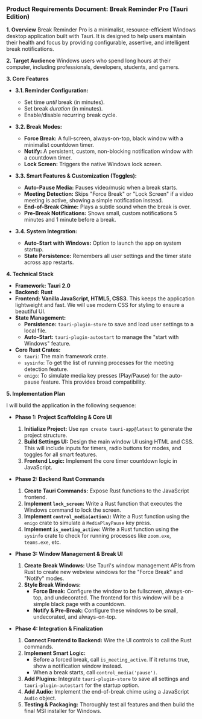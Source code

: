 ### **Product Requirements Document: Break Reminder Pro (Tauri Edition)**

**1. Overview**
Break Reminder Pro is a minimalist, resource-efficient Windows desktop application built with Tauri. It is designed to help users maintain their health and focus by providing configurable, assertive, and intelligent break notifications.

**2. Target Audience**
Windows users who spend long hours at their computer, including professionals, developers, students, and gamers.

**3. Core Features**

*   **3.1. Reminder Configuration:**
    *   Set time *until* break (in minutes).
    *   Set break *duration* (in minutes).
    *   Enable/disable recurring break cycle.

*   **3.2. Break Modes:**
    *   **Force Break:** A full-screen, always-on-top, black window with a minimalist countdown timer.
    *   **Notify:** A persistent, custom, non-blocking notification window with a countdown timer.
    *   **Lock Screen:** Triggers the native Windows lock screen.

*   **3.3. Smart Features & Customization (Toggles):**
    *   **Auto-Pause Media:** Pauses video/music when a break starts.
    *   **Meeting Detection:** Skips "Force Break" or "Lock Screen" if a video meeting is active, showing a simple notification instead.
    *   **End-of-Break Chime:** Plays a subtle sound when the break is over.
    *   **Pre-Break Notifications:** Shows small, custom notifications 5 minutes and 1 minute before a break.

*   **3.4. System Integration:**
    *   **Auto-Start with Windows:** Option to launch the app on system startup.
    *   **State Persistence:** Remembers all user settings and the timer state across app restarts.

**4. Technical Stack**

*   **Framework:** **Tauri 2.0**
*   **Backend:** **Rust**
*   **Frontend:** **Vanilla JavaScript, HTML5, CSS3**. This keeps the application lightweight and fast. We will use modern CSS for styling to ensure a beautiful UI.
*   **State Management:**
    *   **Persistence:** `tauri-plugin-store` to save and load user settings to a local file.
    *   **Auto-Start:** `tauri-plugin-autostart` to manage the "start with Windows" feature.
*   **Core Rust Crates:**
    *   `tauri`: The main framework crate.
    *   `sysinfo`: To get the list of running processes for the meeting detection feature.
    *   `enigo`: To simulate media key presses (Play/Pause) for the auto-pause feature. This provides broad compatibility.

**5. Implementation Plan**

I will build the application in the following sequence:

*   **Phase 1: Project Scaffolding & Core UI**
    1.  **Initialize Project:** Use `npm create tauri-app@latest` to generate the project structure.
    2.  **Build Settings UI:** Design the main window UI using HTML and CSS. This will include inputs for timers, radio buttons for modes, and toggles for all smart features.
    3.  **Frontend Logic:** Implement the core timer countdown logic in JavaScript.

*   **Phase 2: Backend Rust Commands**
    1.  **Create Tauri Commands:** Expose Rust functions to the JavaScript frontend.
    2.  **Implement `lock_screen`:** Write a Rust function that executes the Windows command to lock the screen.
    3.  **Implement `control_media(action)`:** Write a Rust function using the `enigo` crate to simulate a `MediaPlayPause` key press.
    4.  **Implement `is_meeting_active`:** Write a Rust function using the `sysinfo` crate to check for running processes like `zoom.exe`, `teams.exe`, etc.

*   **Phase 3: Window Management & Break UI**
    1.  **Create Break Windows:** Use Tauri's window management APIs from Rust to create new webview windows for the "Force Break" and "Notify" modes.
    2.  **Style Break Windows:**
        *   **Force Break:** Configure the window to be fullscreen, always-on-top, and undecorated. The frontend for this window will be a simple black page with a countdown.
        *   **Notify & Pre-Break:** Configure these windows to be small, undecorated, and always-on-top.

*   **Phase 4: Integration & Finalization**
    1.  **Connect Frontend to Backend:** Wire the UI controls to call the Rust commands.
    2.  **Implement Smart Logic:**
        *   Before a forced break, call `is_meeting_active`. If it returns true, show a notification window instead.
        *   When a break starts, call `control_media('pause')`.
    3.  **Add Plugins:** Integrate `tauri-plugin-store` to save all settings and `tauri-plugin-autostart` for the startup option.
    4.  **Add Audio:** Implement the end-of-break chime using a JavaScript `Audio` object.
    5.  **Testing & Packaging:** Thoroughly test all features and then build the final MSI installer for Windows.
